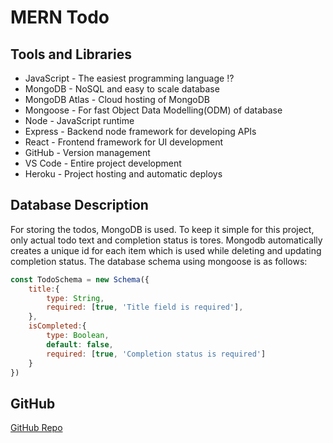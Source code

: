 # MERN Todo

## Tools and Libraries

- JavaScript - The easiest programming language ⁉
- MongoDB - NoSQL and easy to scale database
- MongoDB Atlas - Cloud hosting of MongoDB
- Mongoose - For fast Object Data Modelling(ODM) of database
- Node - JavaScript runtime
- Express - Backend node framework for developing APIs
- React - Frontend framework for UI development
- GitHub - Version management
- VS Code - Entire project development
- Heroku - Project hosting and automatic deploys

## Database Description

For storing the todos, MongoDB is used. To keep it simple for this project, only actual todo text and completion status is tores. Mongodb automatically creates a unique id for each item which is used while deleting and updating completion status. The database schema using mongoose is as follows:

```js
const TodoSchema = new Schema({
    title:{
        type: String,
        required: [true, 'Title field is required'],
    },
    isCompleted:{
        type: Boolean,
        default: false,
        required: [true, 'Completion status is required']
    }
})
``` 
## GitHub

[GitHub Repo](https://github.com/blackbird71SR/MERN-Todo)
